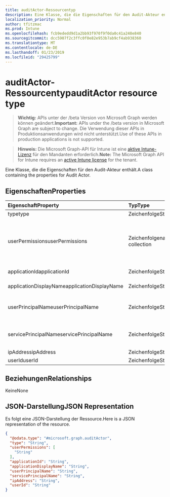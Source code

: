 ```yaml
---
title: auditActor-Ressourcentyp
description: Eine Klasse, die die Eigenschaften für den Audit-Akteur enthält.
localization_priority: Normal
author: tfitzmac
ms.prod: Intune
ms.openlocfilehash: fcb9ededd9d1a2bb93f970f9f0da0c41a248e840
ms.sourcegitcommit: dcc5907f2c3ffc0f0e82e953b7ab9cf4ab938360
ms.translationtype: MT
ms.contentlocale: de-DE
ms.lasthandoff: 01/23/2019
ms.locfileid: "29425799"
---
```

# <a name="auditactor-resource-type"></a><span data-ttu-id="0fd70-103">auditActor-Ressourcentyp</span><span class="sxs-lookup"><span data-stu-id="0fd70-103">auditActor resource type</span></span>

> <span data-ttu-id="0fd70-104">**Wichtig:** APIs unter der /beta Version von Microsoft Graph werden können geändert.</span><span class="sxs-lookup"><span data-stu-id="0fd70-104">**Important:** APIs under the /beta version in Microsoft Graph are subject to change.</span></span> <span data-ttu-id="0fd70-105">Die Verwendung dieser APIs in Produktionsanwendungen wird nicht unterstützt.</span><span class="sxs-lookup"><span data-stu-id="0fd70-105">Use of these APIs in production applications is not supported.</span></span>

> <span data-ttu-id="0fd70-106">**Hinweis:** Die Microsoft Graph-API für Intune ist eine [aktive Intune-Lizenz](https://go.microsoft.com/fwlink/?linkid=839381) für den Mandanten erforderlich.</span><span class="sxs-lookup"><span data-stu-id="0fd70-106">**Note:** The Microsoft Graph API for Intune requires an [active Intune license](https://go.microsoft.com/fwlink/?linkid=839381) for the tenant.</span></span>

<span data-ttu-id="0fd70-107">Eine Klasse, die die Eigenschaften für den Audit-Akteur enthält.</span><span class="sxs-lookup"><span data-stu-id="0fd70-107">A class containing the properties for Audit Actor.</span></span>

## <a name="properties"></a><span data-ttu-id="0fd70-108">Eigenschaften</span><span class="sxs-lookup"><span data-stu-id="0fd70-108">Properties</span></span>
|<span data-ttu-id="0fd70-109">Eigenschaft</span><span class="sxs-lookup"><span data-stu-id="0fd70-109">Property</span></span>|<span data-ttu-id="0fd70-110">Typ</span><span class="sxs-lookup"><span data-stu-id="0fd70-110">Type</span></span>|<span data-ttu-id="0fd70-111">Beschreibung</span><span class="sxs-lookup"><span data-stu-id="0fd70-111">Description</span></span>|
|:---|:---|:---|
|<span data-ttu-id="0fd70-112">type</span><span class="sxs-lookup"><span data-stu-id="0fd70-112">type</span></span>|<span data-ttu-id="0fd70-113">Zeichenfolge</span><span class="sxs-lookup"><span data-stu-id="0fd70-113">String</span></span>|<span data-ttu-id="0fd70-114">Akteurtyp</span><span class="sxs-lookup"><span data-stu-id="0fd70-114">Actor Type.</span></span>|
|<span data-ttu-id="0fd70-115">userPermissions</span><span class="sxs-lookup"><span data-stu-id="0fd70-115">userPermissions</span></span>|<span data-ttu-id="0fd70-116">Zeichenfolgenauflistung</span><span class="sxs-lookup"><span data-stu-id="0fd70-116">String collection</span></span>|<span data-ttu-id="0fd70-117">Liste der Benutzerberechtigungen, nachdem die Überwachung ausgeführt wurde.</span><span class="sxs-lookup"><span data-stu-id="0fd70-117">List of user permissions when the audit was performed.</span></span>|
|<span data-ttu-id="0fd70-118">applicationId</span><span class="sxs-lookup"><span data-stu-id="0fd70-118">applicationId</span></span>|<span data-ttu-id="0fd70-119">Zeichenfolge</span><span class="sxs-lookup"><span data-stu-id="0fd70-119">String</span></span>|<span data-ttu-id="0fd70-120">AAD-Anwendungs-ID</span><span class="sxs-lookup"><span data-stu-id="0fd70-120">AAD Application Id.</span></span>|
|<span data-ttu-id="0fd70-121">applicationDisplayName</span><span class="sxs-lookup"><span data-stu-id="0fd70-121">applicationDisplayName</span></span>|<span data-ttu-id="0fd70-122">Zeichenfolge</span><span class="sxs-lookup"><span data-stu-id="0fd70-122">String</span></span>|<span data-ttu-id="0fd70-123">Anwendungsname</span><span class="sxs-lookup"><span data-stu-id="0fd70-123">Name of the Application.</span></span>|
|<span data-ttu-id="0fd70-124">userPrincipalName</span><span class="sxs-lookup"><span data-stu-id="0fd70-124">userPrincipalName</span></span>|<span data-ttu-id="0fd70-125">Zeichenfolge</span><span class="sxs-lookup"><span data-stu-id="0fd70-125">String</span></span>|<span data-ttu-id="0fd70-126">Benutzerprinzipalname (User Principal Name, UPN)</span><span class="sxs-lookup"><span data-stu-id="0fd70-126">User Principal Name (UPN).</span></span>|
|<span data-ttu-id="0fd70-127">servicePrincipalName</span><span class="sxs-lookup"><span data-stu-id="0fd70-127">servicePrincipalName</span></span>|<span data-ttu-id="0fd70-128">Zeichenfolge</span><span class="sxs-lookup"><span data-stu-id="0fd70-128">String</span></span>|<span data-ttu-id="0fd70-129">Dienstprinzipalnamen (Service Principal Name, SPN)</span><span class="sxs-lookup"><span data-stu-id="0fd70-129">Service Principal Name (SPN).</span></span>|
|<span data-ttu-id="0fd70-130">ipAddress</span><span class="sxs-lookup"><span data-stu-id="0fd70-130">ipAddress</span></span>|<span data-ttu-id="0fd70-131">Zeichenfolge</span><span class="sxs-lookup"><span data-stu-id="0fd70-131">String</span></span>|<span data-ttu-id="0fd70-132">IP-Adresse</span><span class="sxs-lookup"><span data-stu-id="0fd70-132">IPAddress.</span></span>|
|<span data-ttu-id="0fd70-133">userId</span><span class="sxs-lookup"><span data-stu-id="0fd70-133">userId</span></span>|<span data-ttu-id="0fd70-134">Zeichenfolge</span><span class="sxs-lookup"><span data-stu-id="0fd70-134">String</span></span>|<span data-ttu-id="0fd70-135">Benutzer-ID</span><span class="sxs-lookup"><span data-stu-id="0fd70-135">User Id.</span></span>|

## <a name="relationships"></a><span data-ttu-id="0fd70-136">Beziehungen</span><span class="sxs-lookup"><span data-stu-id="0fd70-136">Relationships</span></span>
<span data-ttu-id="0fd70-137">Keine</span><span class="sxs-lookup"><span data-stu-id="0fd70-137">None</span></span>

## <a name="json-representation"></a><span data-ttu-id="0fd70-138">JSON-Darstellung</span><span class="sxs-lookup"><span data-stu-id="0fd70-138">JSON Representation</span></span>
<span data-ttu-id="0fd70-139">Es folgt eine JSON-Darstellung der Ressource.</span><span class="sxs-lookup"><span data-stu-id="0fd70-139">Here is a JSON representation of the resource.</span></span>
<!-- {
  "blockType": "resource",
  "@odata.type": "microsoft.graph.auditActor"
}
-->
``` json
{
  "@odata.type": "#microsoft.graph.auditActor",
  "type": "String",
  "userPermissions": [
    "String"
  ],
  "applicationId": "String",
  "applicationDisplayName": "String",
  "userPrincipalName": "String",
  "servicePrincipalName": "String",
  "ipAddress": "String",
  "userId": "String"
}
```




